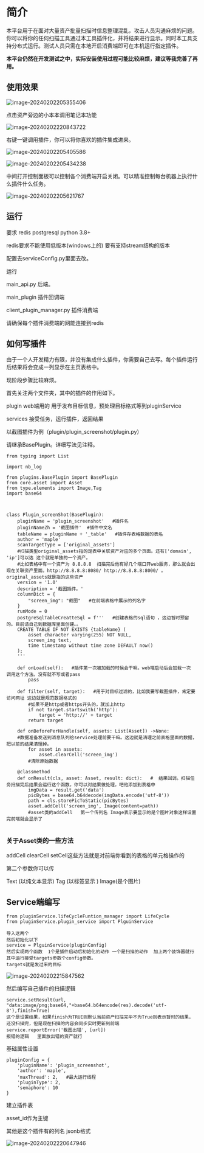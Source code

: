 

# 简介

本平台用于在面对大量资产批量扫描时信息整理混乱，攻击人员沟通麻烦的问题。你可以将你的任何扫描工具通过本工具插件化，并将结果进行显示。同时本工具支持分布式运行。测试人员只需在本地开启消费端即可在本机运行指定插件。

**本平台仍然在开发测试之中，实际安装使用过程可能比较麻烦，建议等我完善了再用。**

## 使用效果

![image-20240202205355406](D:\OneDrive\note\README.assets\image-20240202205355406.png)

点击资产旁边的小本本调用笔记本功能

![image-20240202220843722](D:\OneDrive\note\README.assets\image-20240202220843722.png)

右键一键调用插件，你可以将你喜欢的插件集成进来。

![image-20240202205405586](D:\OneDrive\note\README.assets\image-20240202205405586.png)

![image-20240202205434238](D:\OneDrive\note\README.assets\image-20240202205434238.png)

中间打开控制面板可以控制各个消费端开启关闭。可以精准控制每台机器上执行什么插件什么任务。

![image-20240202205621767](D:\OneDrive\note\README.assets\image-20240202205621767.png)



## 运行

要求 redis  postgresql  python 3.8+

redis要求不能使用低版本(windows上的)  要有支持stream结构的版本

配置去serviceConfig.py里面去改。

运行

main_api.py   后端。  

main_plugin  插件回调端

client_plugin_manager.py  插件消费端

请确保每个插件消费端的网能连接到redis



## 如何写插件

由于一个人开发精力有限，并没有集成什么插件，你需要自己去写。每个插件运行后结果将会变成一列显示在主页表格中。

现阶段步骤比较麻烦。

首先关注两个文件夹，其中的插件的作用如下。

plugin    web端用的  用于发布目标信息，预处理目标格式等到pluginService

services   接受任务，运行插件，返回结果

以截图插件为例（plugin/plugin_screenshot/plugin.py）

请继承BasePlugin。详细写法见注释。

```
from typing import List

import nb_log

from plugins.BasePlugin import BasePlugin
from core.asset import Asset
from type.elements import Image,Tag
import base64



class Plugin_screenShot(BasePlugin):
    pluginName = 'plugin_screenshot'   #插件名
    pluginNameZh = '截图插件'  #插件中文名
    tableName = pluginName + '_table'   #插件存表格数据的表名
    author = 'maple'
    scanTargetType = ['original_assets']  
    #扫描类型original_assets指的是表中关联资产对应的多个页面。还有['domain', 'ip']可以选 这个就是单独的一个资产。
    #比如表格中有一个资产为 8.8.8.8  扫描完后他有好几个端口开web服务，那么就会出现在关联资产里面。http://8.8.8.8:8080/ http://8.8.8.8:8000/ 。original_assets就是指的这些资产
    version = '1.0'
    description = '截图插件。'
    columnDict = {
        "screen_img": "截图"   #在前端表格中展示的列名字
    }
    runMode = 0
    postgreSqlTableCreatteSql = f'''   #创建表格的sql语句 ，这边暂时预留的。目前请自己到数据库里面创建。。
    CREATE TABLE IF NOT EXISTS {tableName} (
        asset character varying(255) NOT NULL,
        screen_img text,
        time timestamp without time zone DEFAULT now()
    );
    '''

    def onLoad(self):   #插件第一次被加载的时候会干嘛。web端启动后会加载一次 调用这个方法。没有就不写或者pass
        pass

    def filter(self, target):   #用于对目标过滤的，比如我要写截图插件，肯定要访问网址 这边就是规范数据格式的
        #如果不是http或者https开头的，就加上http
        if not target.startswith('http'):
            target = 'http://' + target
        return target

    def onBeforePerHandle(self, assets: List[Asset]) ->None:  
    #数据准备发送到消息队列给service处理前要干嘛。这边就是清理之前表格里面的数据，把以前的结果清理掉。
        for asset in assets:
            asset.clearCell('screen_img')
        #清除原始数据

    @classmethod
    def onResult(cls, asset: Asset, result: dict):   #  结果回调。扫描任务扫描完后结果会运行这个函数。你可以对结果做处理，吧他添加到表格中
        imgData = result.get('data')
        picBytes = base64.b64decode(imgData.encode('utf-8'))
        path = cls.storePicToStatic(picBytes)
        asset.addCell('screen_img', Image(content=path))    
        #asset类的addCell   第一个传列名 Image表示要显示的是个图片对象这样设置完前端就会显示了


```

### 关于Asset类的一些方法 

addCell  clearCell  setCell这些方法就是对前端你看到的表格的单元格操作的

第二个参数你可以传 

Text (以纯文本显示)  Tag (以标签显示 ) Image(是个图片)





## Service端编写

```
from pluginService.lifeCycleFuntion_manager import LifeCycle
from pluginService.plugin_service import PlguinService

导入这两个
然后初始化以下
service = PlguinService(pluginConfig)
然后实现两个函数  1个是插件启动后初始化的动作 一个是扫描的动作  加上两个装饰器就行
其中运行接受targets参数个config参数。
targets就是发过来的目标
```

![image-20240202215847562](D:\OneDrive\note\README.assets\image-20240202215847562.png)





然后编写自己插件的扫描逻辑

```
service.setResult(url, "data:image/png;base64,"+base64.b64encode(res).decode('utf-8'),finish=True)
这个是设置结果，如果finish为TRUE则默认当前资产扫描完毕不为True则表示暂时的结果，还没扫描完，但是现在扫描的内容会同步实时更新到前端
service.reportError('截图出错', [url])
报错的逻辑   里面放出错的资产就行

```

基础属性设置

```
pluginConfig = {
    'pluginName': 'plugin_screenshot',
    'author': 'maple',
    'maxThread': 2,   #最大运行线程
    'pluginType': 2,
    'semaphore': 10
}
```



建立插件表

asset_id作为主键

其他是这个插件有的列名 jsonb格式

![image-20240202220647946](D:\OneDrive\note\README.assets\image-20240202220647946.png)